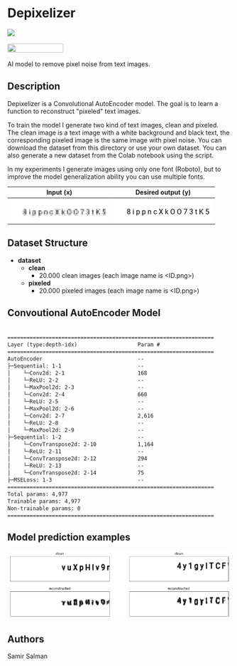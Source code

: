 # Depixelizer
<a href="https://colab.research.google.com/drive/1pRAMgGV6cXPMflYHc8OQwbhLv4XQYrwk?usp=sharing"><img src="https://camo.githubusercontent.com/84f0493939e0c4de4e6dbe113251b4bfb5353e57134ffd9fcab6b8714514d4d1/68747470733a2f2f636f6c61622e72657365617263682e676f6f676c652e636f6d2f6173736574732f636f6c61622d62616467652e737667">
</a>

<img height="50%" width="50%" src="https://i2.wp.com/sefiks.com/wp-content/uploads/2018/03/convolutional-autoencoder.png?fit=1818%2C608&ssl=1">

AI model to remove pixel noise from text images. 

## Description

Depixelizer is a Convolutional AutoEncoder model. The goal is to learn a function to reconstruct "pixeled" text images. 

To train the model I generate two kind of text images, clean and pixeled. The clean image is a text image with a white background and black text, the corresponding pixeled image is the same image with pixel noise. You can download the dataset from this directory or use your own dataset. You can also generate a new dataset from the Colab notebook using the script. 

In my experiments I generate images using only one font (Roboto), but to improve the model generalization ability you can use multiple fonts.

| **Input** (x)  |  **Desired output** (y) |
|----|---|
| <img src="https://github.com/samirsalman/Depixelizer/blob/main/examples/pixeled.png"> |  <img src="https://github.com/samirsalman/Depixelizer/blob/main/examples/clean.png"> |

## Dataset Structure

- **dataset**
  - **clean**
    - 20.000 clean images (each image name is <ID.png>)   
  - **pixeled**  
    - 20.000 pixeled images (each image name is <ID.png>) 

## Convoutional AutoEncoder Model
```

=================================================================
Layer (type:depth-idx)                   Param #
=================================================================
AutoEncoder                              --
├─Sequential: 1-1                        --
│    └─Conv2d: 2-1                       168
│    └─ReLU: 2-2                         --
│    └─MaxPool2d: 2-3                    --
│    └─Conv2d: 2-4                       660
│    └─ReLU: 2-5                         --
│    └─MaxPool2d: 2-6                    --
│    └─Conv2d: 2-7                       2,616
│    └─ReLU: 2-8                         --
│    └─MaxPool2d: 2-9                    --
├─Sequential: 1-2                        --
│    └─ConvTranspose2d: 2-10             1,164
│    └─ReLU: 2-11                        --
│    └─ConvTranspose2d: 2-12             294
│    └─ReLU: 2-13                        --
│    └─ConvTranspose2d: 2-14             75
├─MSELoss: 1-3                           --
=================================================================
Total params: 4,977
Trainable params: 4,977
Non-trainable params: 0
=================================================================

```

## Model prediction examples

<img src="https://github.com/samirsalman/Depixelizer/blob/main/examples/preds3.png">



## Authors

Samir Salman
